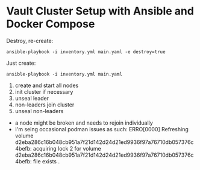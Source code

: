 # Vault Cluster Setup with Ansible and Docker Compose


Destroy, re-create:
```
ansible-playbook -i inventory.yml main.yaml -e destroy=true
```

Just create:
```
ansible-playbook -i inventory.yml main.yaml
```

1. create and start all nodes
2. init cluster if necessary
3. unseal leader
4. non-leaders join cluster
5. unseal non-leaders

- a node might be broken and needs to rejoin individually
- I'm seing occasional podman issues as such: ERRO[0000] Refreshing volume d2eba286c16b048cb951a7f21d142d24d21ed9936f97a76710db057376c4befb: acquiring lock 2 for volume d2eba286c16b048cb951a7f21d142d24d21ed9936f97a76710db057376c4befb: file exists .